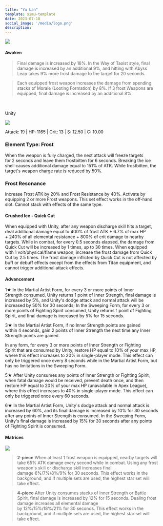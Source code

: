 ```yaml
---
title: "Yu Lan"
template: simu-template
date: 2023-07-18
social_image: '/media/logo.png'
description: 
---
```


![](https://telegra.ph/file/1a50c447d33d8c7fde540.png)

#### Awaken

> Final damage is increased by 18%. In the Way of Taoist style, final damage is increased by an additional 9%, and hitting with Abyss Leap takes 9% more frost damage to the target for 20 seconds.

> Each equipped frost weapon increases the damage from spending stacks of Morale (Looting Formation) by 8%. If 3 frost Weapons are equipped, final damage is increased by an additional 8%.
 <br/> 
  <br/> 
Unity

![](https://telegra.ph/file/4a6860839884422427118.png )

Attack: 19 | HP: 1165 | Crit: 13 | S: 12.50 | C: 10.00

### Element Type: **Frost**

When the weapon is fully charged, the next attack will freeze targets for 2 seconds and leave them frostbitten for 6 seconds. Breaking the ice shell causes additional damage equal to 151% of ATK. While frostbitten, the target's weapon charge rate is reduced by 50%.

### Frost Resonance

Increase Frost ATK by 20% and Frost Resistance by 40%. Activate by equipping 2 or more Frost weapons. This set effect works in the off-hand slot. Cannot stack with effects of the same type.

#### Crushed Ice - Quick Cut

When equipped with Unity, after any weapon discharge skill hits a target, deal additional damage equal to 400% of frost ATK + 6.7% of max HP + 240% of all elemental resistance + 800% of crit damage to nearby targets. While in combat, for every 0.5 seconds elapsed, the damage from Quick Cut will be increased by 1 times, up to 30 times. When equipped with 1 volt/physical/flame weapon, increase the frost damage from Quick Cut by 2.5 times. The frost damage inflicted by Quick Cut is not affected by buff or debuff effects except from the effects from Titan equipment, and cannot trigger additional attack effects.

#### Advancement

1★ In the Martial Artist Form, for every 3 or more points of Inner Strength consumed, Unity returns 1 point of Inner Strength, final damage is increased by 5%, and Unity's dodge attack and normal attack will be increased by 50% for 30 seconds; In the Sweeping Form, for every 3 or more points of Fighting Spirit consumed, Unity returns 1 point of Fighting Spirit, and final damage is increased by 5% for 15 seconds.

3★ In the Martial Artist Form, if no Inner Strength points are gained within 4 seconds, gain 2 points of Inner Strength the next time any Inner Strength points are gained.

In any form, for every 3 or more points of Inner Strength or Fighting Spirit that are consumed by Unity, restore HP equal to 10% of your max HP, where this effect increases to 20% in single-player mode. This effect can only be triggered once every 8 seconds while in the Martial Artist Form, but has no limitations in the Sweeping Form.

5★ After Unity consumes any points of Inner Strength or Fighting Spirit, when fatal damage would be received, prevent death once, and then restore HP equal to 20% of your max HP (unavailable in Apex League), where this effect increases to 40% in single-player mode. This effect can only be triggered once every 60 seconds.

6★ In the Martial Artist Form, Unity's dodge attack and normal attack is increased by 60%, and its final damage is increased by 10% for 30 seconds after any points of Inner Strength is consumed. In the Sweeping Form, Unity's final damage is increased by 15% for 30 seconds after any points of Fighting Spirit is consumed.

#### Matrices

![](https://telegra.ph/file/3d3157040eaa52353db44.png)

> **2-piece** When at least 1 frost weapon is equipped, nearby targets will take 65% ATK damage every second while in combat. Using any frost weapon's skill or discharge skill increases final damage 6%/7%/8%/9% for 30 seconds. This effect works in the background, and if multiple sets are used, the highest star set will take effect.

> **4-piece** After Unity consumes stacks of Inner Strength or Battle Spirit, final damage is increased by 12% for 15 seconds. Dealing frost damage increases all elemental damage by 12%/15%/18%/21% for 30 seconds. This effect works in the background, and if multiple sets are used, the highest star set will take effect.